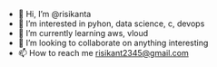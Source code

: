 - 👋 Hi, I’m @risikanta
- 👀 I’m interested in pyhon, data science, c, devops
- 🌱 I’m currently learning aws, vloud
- 💞️ I’m looking to collaborate on anything interesting
- 📫 How to reach me risikant2345@gmail.com

<!---
risikanta/risikanta is a ✨ special ✨ repository because its `README.md` (this file) appears on your GitHub profile.
You can click the Preview link to take a look at your changes.
--->
